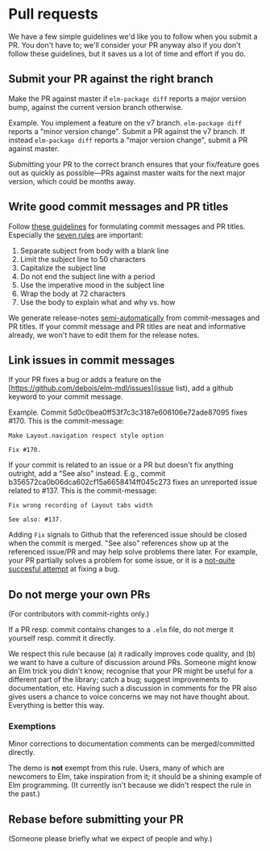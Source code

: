 # Pull requests

We have a few simple guidelines we'd like you to follow when you submit a PR.
You don't have to; we'll consider your PR anyway also if you don't follow these
guidelines, but it saves us a lot of time and effort if you do. 


## Submit your PR against the right branch

  Make the PR against master if `elm-package diff` reports a major version bump,
  against the current version branch otherwise. 

  Example. You implement a feature on the v7 branch. `elm-package diff` reports
  a "minor version change". Submit a PR against the v7 branch. If instead 
  `elm-package diff` reports a "major version change", submit a PR against master. 

  Submitting your PR to the correct branch ensures that your fix/feature goes
  out as quickly as possible—PRs against master waits for the next major
  version, which could be months away. 

## Write good commit messages and PR titles

Follow [these guidelines](http://chris.beams.io/posts/git-commit/) for formulating 
  commit messages and PR titles. Especially the [seven
  rules](http://chris.beams.io/posts/git-commit/#seven-rules) are important: 

1. Separate subject from body with a blank line
2. Limit the subject line to 50 characters
3. Capitalize the subject line
4. Do not end the subject line with a period
5. Use the imperative mood in the subject line
6. Wrap the body at 72 characters
7. Use the body to explain what and why vs. how

We generate release-notes
[semi-automatically](https://github.com/skywinder/github-changelog-generator)
from commit-messages and PR titles. If your commit message and PR titles are
neat and informative already, we won't have to edit them for the release notes. 

## Link issues in commit messages

If your PR fixes a bug or adds a feature on the
[https://github.com/debois/elm-mdl/issues](issue list), add a github keyword to
your commit message.

Example. Commit 5d0c0bea0ff53f7c3c3187e606106e72ade87095 fixes #170. This is
the commit-message:

```
Make Layout.navigation respect style option

Fix #170.
```

If your commit is related to an issue or a PR but doesn't fix anything
outright, add a "See also" instead. E.g., commit b356572ca0b06dca602cf15a6658414ff045c273
fixes an unreported issue related to #137. This is the commit-message:
```
Fix wrong recording of Layout tabs width
    
See also: #137.
```

Adding `Fix` signals to Github that the referenced issue should be closed when
the commit is merged. "See also" references show up at the referenced issue/PR
and may help solve problems there later. For example, your PR partially solves
a problem for some issue, or it is a [not-quite succesful
attempt](https://github.com/debois/elm-mdl/issues/161#ref-commit-1c3d7ea) at
fixing a bug. 


## Do not merge your own PRs

(For contributors with commit-rights only.)

If a PR resp. commit contains changes to a `.elm` file, do not merge it
yourself resp. commit it directly. 

We respect this rule because (a) it radically improves code quality, and (b) we
want to have a culture of discussion around PRs.  Someone might know an Elm
trick you didn't know; recognise that your PR might be useful for a different
part of the library; catch a bug; suggest improvements to documentation, etc.
Having such a discussion in comments for the PR also gives users a chance to
voice concerns we may not have thought about. Everything is better this way. 

### Exemptions
Minor corrections to documentation comments can be merged/committed directly. 

The demo is **not** exempt from this rule. Users, many of which are newcomers
to Elm, take inspiration from it; it should be a shining example of Elm
programming. (It currently isn't because we didn't respect the rule in the
past.)


## Rebase before submitting your PR

(Someone please briefly what we expect of people and why.)
